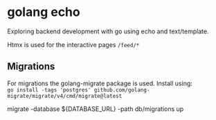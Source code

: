 # golang echo

Exploring backend development with go using echo and text/template.

Htmx is used for the interactive pages `/feed/*`

## Migrations

For migrations the golang-migrate package is used. Install using:  
`go install -tags 'postgres' github.com/golang-migrate/migrate/v4/cmd/migrate@latest`

migrate -database ${DATABASE_URL} -path db/migrations up